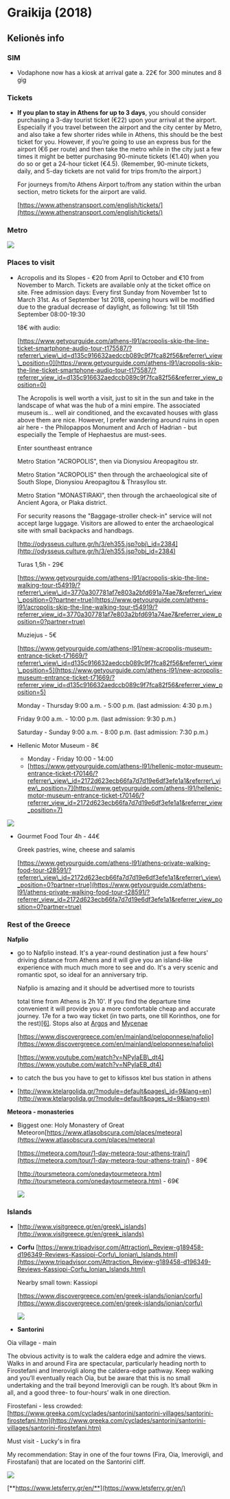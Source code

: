 # Graikija \(2018\)

## **Kelionės info**

### **SIM**

* Vodaphone now has a kiosk at arrival gate a. 22€ for 300 minutes and 8 gig

### **Tickets**

* **If you plan to stay in Athens for up to 3 days**, you should consider purchasing a 3-day tourist ticket \(€22\) upon your arrival at the airport. Especially if you travel between the airport and the city center by Metro, and also take a few shorter rides while in Athens, this should be the best ticket for you. However, if you’re going to use an express bus for the airport \(€6 per route\) and then take the metro while in the city just a few times it might be better purchasing 90-minute tickets \(€1.40\) when you do so or get a 24-hour ticket \(€4.5\). \(Remember, 90-minute tickets, daily, and 5-day tickets are not valid for trips from/to the airport.\)

  For journeys from/to Athens Airport to/from any station within the urban section, metro tickets for the airport are valid.

  [https://www.athenstransport.com/english/tickets/](https://www.athenstransport.com/english/tickets/)

### Metro

![](../../../.gitbook/assets/athens-airport-metro-line-3.jpg)

### **Places to visit**

* Acropolis and its Slopes - €20 from April to October and €10 from November to March. Tickets are available only at the ticket office on site. Free admission days: Every first Sunday from November 1st to March 31st. As of September 1st 2018, opening hours will be modified due to the gradual decrease of daylight, as following: 1st till 15th September 08:00-19:30

  18€ with audio:

  [https://www.getyourguide.com/athens-l91/acropolis-skip-the-line-ticket-smartphone-audio-tour-t175587/?referrer\_view\_id=d135c916632aedccb089c9f7fca82f56&referrer\_view\_position=0](https://www.getyourguide.com/athens-l91/acropolis-skip-the-line-ticket-smartphone-audio-tour-t175587/?referrer_view_id=d135c916632aedccb089c9f7fca82f56&referrer_view_position=0)

  The Acropolis is well worth a visit, just to sit in the sun and take in the landscape of what was the hub of a mini empire. The associated museum is... well air conditioned, and the excavated houses with glass above them are nice. However, I prefer wandering around ruins in open air here - the Philopappos Monument and Arch of Hadrian - but especially the Temple of Hephaestus are must-sees.

  Enter sountheast entrance

  Metro Station "ACROPOLIS", then via Dionysiou Areopagitou str.

  Metro Station "ACROPOLIS" then through the archaeological site of South Slope, Dionysiou Areopagitou & Thrasyllou str.

  Metro Station "MONASTIRAKI", then through the archaeological site of Ancient Agora, or Plaka district.

  For security reasons the "Baggage-stroller check-in" service will not accept large luggage. Visitors are allowed to enter the archaeological site with small backpacks and handbags.

  [http://odysseus.culture.gr/h/3/eh355.jsp?obj\_id=2384](http://odysseus.culture.gr/h/3/eh355.jsp?obj_id=2384)

  Turas 1,5h - 29€

  [https://www.getyourguide.com/athens-l91/acropolis-skip-the-line-walking-tour-t54919/?referrer\_view\_id=3770a307781af7e803a2bfd691a74ae7&referrer\_view\_position=0?partner=true](https://www.getyourguide.com/athens-l91/acropolis-skip-the-line-walking-tour-t54919/?referrer_view_id=3770a307781af7e803a2bfd691a74ae7&referrer_view_position=0?partner=true)

  Muziejus - 5€

  [https://www.getyourguide.com/athens-l91/new-acropolis-museum-entrance-ticket-t71669/?referrer\_view\_id=d135c916632aedccb089c9f7fca82f56&referrer\_view\_position=5](https://www.getyourguide.com/athens-l91/new-acropolis-museum-entrance-ticket-t71669/?referrer_view_id=d135c916632aedccb089c9f7fca82f56&referrer_view_position=5)

  Monday - Thursday 9:00 a.m. - 5:00 p.m. \(last admission: 4:30 p.m.\)

  Friday 9:00 a.m. - 10:00 p.m. \(last admission: 9:30 p.m.\)

  Saturday - Sunday 9:00 a.m. - 8:00 p.m. \(last admission: 7:30 p.m.\)

* Hellenic Motor Museum - 8€
  * Monday - Friday 10:00 - 14:00
  * [https://www.getyourguide.com/athens-l91/hellenic-motor-museum-entrance-ticket-t70146/?referrer\_view\_id=2172d623ecb66fa7d7d19e6df3efe1a1&referrer\_view\_position=7](https://www.getyourguide.com/athens-l91/hellenic-motor-museum-entrance-ticket-t70146/?referrer_view_id=2172d623ecb66fa7d7d19e6df3efe1a1&referrer_view_position=7)

![](https://cdn.getyourguide.com/img/tour_img-461425-145.jpg)

* Gourmet Food Tour 4h - 44€

  Greek pastries, wine, cheese and salamis

  [https://www.getyourguide.com/athens-l91/athens-private-walking-food-tour-t28591/?referrer\_view\_id=2172d623ecb66fa7d7d19e6df3efe1a1&referrer\_view\_position=0?partner=true](https://www.getyourguide.com/athens-l91/athens-private-walking-food-tour-t28591/?referrer_view_id=2172d623ecb66fa7d7d19e6df3efe1a1&referrer_view_position=0?partner=true)

### Rest of the Greece

**Nafplio**

* go to Nafplio instead. It's a year-round destination just a few hours' driving distance from Athens and it will give you an island-like experience with much much more to see and do. It's a very scenic and romantic spot, so ideal for an anniversary trip.

  Nafplio is amazing and it should be advertised more to tourists

  total time from Athens is 2h 10'. If you find the departure time convenient it will provide you a more comfortable cheap and accurate journey. 17e for a two way ticket \(in two parts, one till Korinthos, one for the rest\)[\[6\]](http://tickets.trainose.gr/dromologia/). Stops also at [Argos](https://wikitravel.org/en/Argos) and [Mycenae](https://wikitravel.org/en/Mycenae)

  [https://www.discovergreece.com/en/mainland/peloponnese/nafplio](https://www.discovergreece.com/en/mainland/peloponnese/nafplio)

  [https://www.youtube.com/watch?v=NPyIaEB\_dt4](https://www.youtube.com/watch?v=NPyIaEB_dt4)

* to catch the bus you have to get to kifissos ktel bus station in athens
* [http://www.ktelargolida.gr/?module=default&pages\_id=9&lang=en](http://www.ktelargolida.gr/?module=default&pages_id=9&lang=en)

**Meteora - monasteries**

* Biggest one: Holy Monastery of Great Meteoron[https://www.atlasobscura.com/places/meteora](https://www.atlasobscura.com/places/meteora)

  [https://meteora.com/tour/1-day-meteora-tour-athens-train/](https://meteora.com/tour/1-day-meteora-tour-athens-train/) - 89€

  [http://toursmeteora.com/onedaytourmeteora.htm](http://toursmeteora.com/onedaytourmeteora.htm) - 69€

  ![](https://assets.atlasobscura.com/media/W1siZiIsInVwbG9hZHMvcGxhY2VfaW1hZ2VzL2EzZjE4NjliMDg0NjIzM2JmMV9EYXktMTQzLmpwZyJdLFsicCIsInRodW1iIiwiMTIwMHg-Il0sWyJwIiwiY29udmVydCIsIi1xdWFsaXR5IDgxIC1hdXRvLW9yaWVudCJdXQ)

### Islands

* [http://www.visitgreece.gr/en/greek\_islands](http://www.visitgreece.gr/en/greek_islands)
* **Corfu** [https://www.tripadvisor.com/Attraction\_Review-g189458-d196349-Reviews-Kassiopi-Corfu\_Ionian\_Islands.html](https://www.tripadvisor.com/Attraction_Review-g189458-d196349-Reviews-Kassiopi-Corfu_Ionian_Islands.html)

  Nearby small town: Kassiopi

  [https://www.discovergreece.com/en/greek-islands/ionian/corfu](https://www.discovergreece.com/en/greek-islands/ionian/corfu)

  ![](https://www.discovergreece.com/~/media/images/highlight-large-images/az/c/corfu/blue-waters-and-nature-in-a-bay-in-the-island-of-corfu.ashx?w=820&h=483&crop=1)

* **Santorini**

Oia village - main

The obvious activity is to walk the caldera edge and admire the views. Walks in and around Fira are spectacular, particularly heading north to Firostefani and Imerovigli along the caldera-edge pathway. Keep walking and you’ll eventually reach Oia, but be aware that this is no small undertaking and the trail beyond Imerovigli can be rough. It’s about 9km in all, and a good three- to four-hours’ walk in one direction.

Firostefani - less crowded: [https://www.greeka.com/cyclades/santorini/santorini-villages/santorini-firostefani.htm](https://www.greeka.com/cyclades/santorini/santorini-villages/santorini-firostefani.htm)

Must visit - Lucky's in fira

My recommendation: Stay in one of the four towns \(Fira, Oia, Imerovigli, and Firostafani\) that are located on the Santorini cliff.

![](http://www.visitgreece.gr/deployedFiles/StaticFiles/Photos/Generic%20Contents/Nisia/santorini_2_view_560.jpg)

[**https://www.letsferry.gr/en/**](https://www.letsferry.gr/en/)

